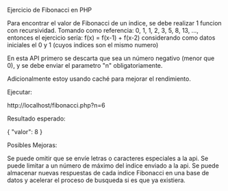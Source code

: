Ejercicio de Fibonacci en PHP

Para encontrar el valor de Fibonacci de un indice, se debe realizar 1 funcion con recursividad.
Tomando como referencia: 0, 1, 1, 2, 3, 5, 8, 13, ...,
entonces el ejercicio sería: f(x) = f(x-1) + f(x-2)
considerando como datos iniciales el 0 y 1 (cuyos indices son el mismo numero)

En esta API primero se descarta que sea un número negativo (menor que 0), y se debe enviar el parametro "n" obligatoriamente.

Adicionalmente estoy usando caché para mejorar el rendimiento.

Ejecutar:

http://localhost/fibonacci.php?n=6

Resultado esperado:

{
  "valor": 8
}

Posibles Mejoras:

Se puede omitir que se envíe letras o caracteres especiales a la api.
Se puede limitar a un número de máximo del indice enviado a la api.
Se puede almacenar nuevas respuestas de cada indice Fibonacci en una base de datos y acelerar el proceso de busqueda si es que ya existiera.

